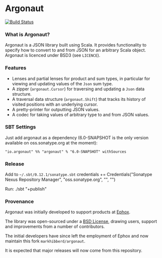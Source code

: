 # Argonaut

[![Build Status](https://travis-ci.org/markhibberd/argonaut.png)](https://travis-ci.org/markhibberd/argonaut)


### What is Argonaut?

Argonaut is a JSON library built using Scala. It provides functionality to specify how to convert to and from JSON for an arbitrary Scala object. Argonaut is licenced under BSD3 (see `LICENCE`).


### Features

* Lenses and partial lenses for product and sum types, in particular for viewing and updating values of the `Json` sum type.
* A zipper (`argonaut.Cursor`) for traversing and updating a `Json` data structure.
* A traversal data structure (`argonaut.Shift`) that tracks its history of visited positions with an underlying cursor.
* A pretty-printer for outputting JSON values.
* A codec for taking values of arbitrary type to and from JSON values.


### SBT Settings

Just add argonaut as a dependency (6.0-SNAPSHOT is the only version available on oss.sonatype.org at the moment):

    "io.argonaut" %% "argonaut" % "6.0-SNAPSHOT" withSources

### Release

Add to `~/.sbt/0.12.1/sonatype.sbt`
    credentials += Credentials("Sonatype Nexus Repository Manager",
                               "oss.sonatype.org",
                               "<username>",
                               "<password>")

Run:
    ./sbt "+publish"

### Provenance

Argonaut was initially developed to support products at [Ephox](http://ephox.com).

The library was open-sourced under a [BSD License](https://github.com/markhibberd/argonaut/blob/master/LICENSE), drawing users, support and improvements from a number of contributors.

The initial developers have since left the employment of Ephox and now maintain this fork `markhibberd/argonaut`.

It is expected that major releases will now come from this repository.
